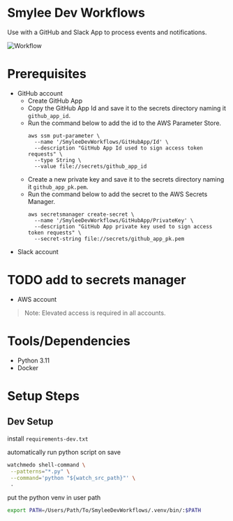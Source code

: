 Smylee Dev Workflows
====================

Use with a GitHub and Slack App to process events and notifications.

![Workflow](images/Main.png)

Prerequisites
=============

- GitHub account
    - Create GitHub App
    - Copy the GitHub App Id and save it to the secrets directory naming it `github_app_id`.
    - Run the command below to add the id to the AWS Parameter Store.
      ```
      aws ssm put-parameter \
        --name '/SmyleeDevWorkflows/GitHubApp/Id' \
        --description "GitHub App Id used to sign access token requests" \
        --type String \
        --value file://secrets/github_app_id
      ```
    - Create a new private key and save it to the secrets directory naming it `github_app_pk.pem`.
    - Run the command below to add the secret to the AWS Secrets Manager.
      ```
      aws secretsmanager create-secret \
        --name '/SmyleeDevWorkflows/GitHubApp/PrivateKey' \
        --description "GitHub App private key used to sign access token requests" \
        --secret-string file://secrets/github_app_pk.pem
      ```
- Slack account
# TODO add to secrets manager
- AWS account

> Note: Elevated access is required in all accounts.

Tools/Dependencies
==================

- Python 3.11
- Docker

Setup Steps
===========

## Dev Setup

install `requirements-dev.txt`

automatically run python script on save
```bash
watchmedo shell-command \
 --patterns="*.py" \
 --command='python "${watch_src_path}"' \
 .
```

put the python venv in user path
```bash
export PATH=/Users/Path/To/SmyleeDevWorkflows/.venv/bin/:$PATH
```

